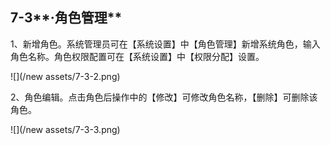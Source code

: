 ## 7-3**·角色管理**

1、新增角色。系统管理员可在【系统设置】中【角色管理】新增系统角色，输入角色名称。角色权限配置可在【系统设置】中【权限分配】设置。

![](/new assets/7-3-2.png)

2、角色编辑。点击角色后操作中的【修改】可修改角色名称，【删除】可删除该角色。

![](/new assets/7-3-3.png)

